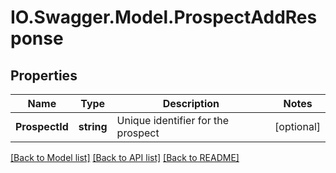 # IO.Swagger.Model.ProspectAddResponse
## Properties

Name | Type | Description | Notes
------------ | ------------- | ------------- | -------------
**ProspectId** | **string** | Unique identifier for the prospect | [optional] 

[[Back to Model list]](../README.md#documentation-for-models) [[Back to API list]](../README.md#documentation-for-api-endpoints) [[Back to README]](../README.md)

